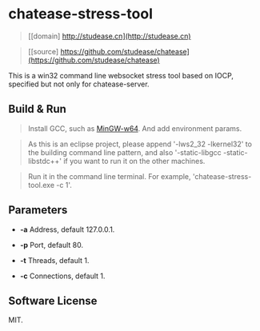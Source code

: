# chatease-stress-tool

> [[domain] http://studease.cn](http://studease.cn)

> [[source] https://github.com/studease/chatease](https://github.com/studease/chatease)

This is a win32 command line websocket stress tool based on IOCP, specified but not only for chatease-server.


## Build & Run

> Install GCC, such as [MinGW-w64](https://sourceforge.net/projects/mingw-w64/). And add environment params.

> As this is an eclipse project, please append '-lws2_32 -lkernel32' to the building command line pattern, and also '-static-libgcc -static-libstdc++' if you want to run it on the other machines.

> Run it in the command line terminal. For example, 'chatease-stress-tool.exe -c 1'.


## Parameters

* **-a** Address, default 127.0.0.1.

* **-p** Port, default 80.

* **-t** Threads, default 1.

* **-c** Connections, default 1.


## Software License

MIT.
